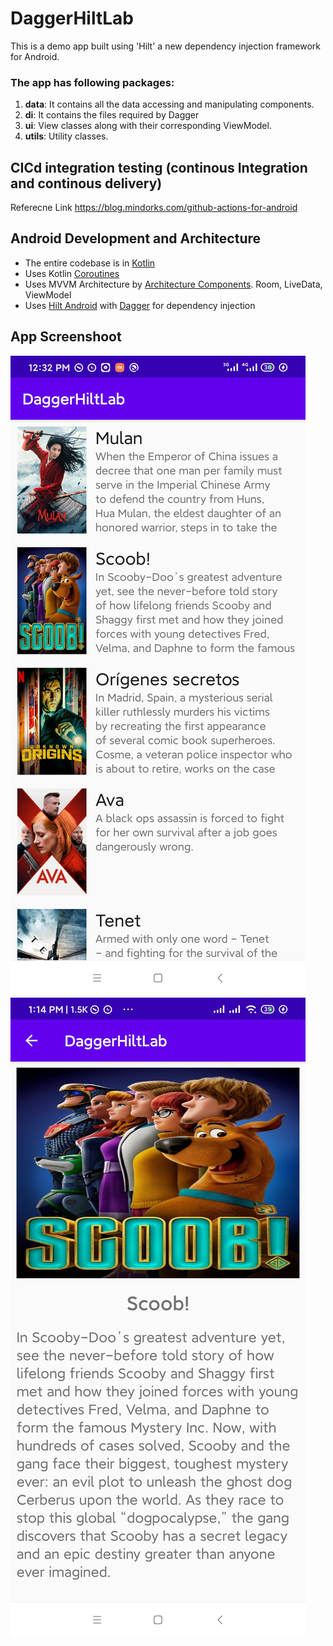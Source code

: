 # DaggerHiltLab

This is a demo app built using 'Hilt' a new dependency injection framework for Android.

### The app has following packages:

1. **data**: It contains all the data accessing and manipulating components.
2. **di**: It contains the files required by Dagger
3. **ui**: View classes along with their corresponding ViewModel.
4. **utils**: Utility classes.

## CICd integration testing (continous Integration and continous delivery)
 Referecne Link https://blog.mindorks.com/github-actions-for-android
 
## Android Development and Architecture

* The entire codebase is in [Kotlin](https://kotlinlang.org/)
* Uses Kotlin [Coroutines](https://kotlinlang.org/docs/reference/coroutines/coroutines-guide.html)
* Uses MVVM Architecture by [Architecture Components](https://developer.android.com/topic/libraries/architecture/). Room, LiveData, ViewModel
* Uses [Hilt Android](https://developer.android.com/training/dependency-injection/hilt-android) with [Dagger](https://dagger.dev/) for dependency injection

## App Screenshoot

![Screen 1](https://github.com/dev-mgkaung/DaggerHiltLab/blob/master/screen_one.jpg) ![Screen 2](https://github.com/dev-mgkaung/DaggerHiltLab/blob/master/screen_two.jpg)



